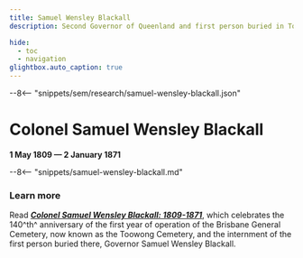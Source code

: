 ```yaml
---
title: Samuel Wensley Blackall
description: Second Governor of Queenland and first person buried in Toowong Cemetery

hide:
  - toc
  - navigation
glightbox.auto_caption: true  
---
```


--8<-- "snippets/sem/research/samuel-wensley-blackall.json"

# Colonel Samuel Wensley Blackall 

**1 May 1809 — 2 January 1871**

--8<-- "snippets/samuel-wensley-blackall.md"

### Learn more 

Read ***[Colonel Samuel Wensley Blackall: 1809-1871](../assets/documents/samuel-blackall.pdf)***, which celebrates the 140^th^ anniversary of the first year of operation of the Brisbane General Cemetery, now known as the Toowong Cemetery, and the internment of the first person buried there, Governor Samuel Wensley Blackall.
